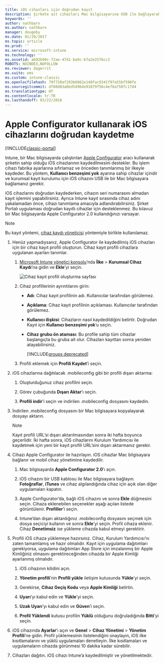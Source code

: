 ```yaml
---
title: iOS cihazları için doğrudan kayıt
description: Şirkete ait cihazları Mac bilgisayarına USB ile bağlayarak önceden yapılandırılmış bir ilkeyle doğrudan kaydetmek için, Apple Configurator aracını kullanın.
keywords: ''
author: nathbarn
ms.author: nathbarn
manager: dougeby
ms.date: 01/29/2017
ms.topic: article
ms.prod: ''
ms.service: microsoft-intune
ms.technology: ''
ms.assetid: a692b90c-72ae-47d1-ba9c-67a2e2576cc2
ROBOTS: NOINDEX,NOFOLLOW
ms.reviewer: dagerrit
ms.suite: ems
ms.custom: intune-classic
ms.openlocfilehash: 79f720af293b6062e140fac9341f97a55bf598fe
ms.sourcegitcommit: df60d03a0ed54964e91879f56c4ef0a7507c17d4
ms.translationtype: HT
ms.contentlocale: tr-TR
ms.lasthandoff: 03/22/2018
---
```

# <a name="directly-enroll-ios-devices-by-using-apple-configurator"></a>Apple Configurator kullanarak iOS cihazlarını doğrudan kaydetme

[!INCLUDE[classic-portal](../includes/classic-portal.md)]

Intune, bir Mac bilgisayarda çalıştırılan [Apple Configurator](http://go.microsoft.com/fwlink/?LinkId=518017) aracı kullanarak şirketin sahip olduğu iOS cihazlarının kaydedilmesini destekler. Bu işlem cihazı fabrika ayarlarına sıfırlamaz ve önceden tanımlanmış bir ilkeyle kaydeder. Bu yöntem, **Kullanıcı benzeşimi yok** ayarına sahip cihazlar içindir ve kurumsal kayıt kurulumu için iOS cihazını USB ile bir Mac bilgisayara bağlamanız gerekir.

iOS cihazlarını doğrudan kaydederken, cihazın seri numarasını almadan kayıt işlemini yapabilirsiniz. Ayrıca Intune kayıt sırasında cihaz adını yakalamadan önce, cihazı tanımlama amacıyla adlandırabilirsiniz. Şirket Portalı uygulaması doğrudan kayıtlı cihazlar için desteklenmez. Bu kılavuz bir Mac bilgisayarda Apple Configurator 2.0 kullandığınızı varsayar.

>[!NOTE]
>Bu kayıt yöntemi, [cihaz kaydı yöneticisi](enroll-corporate-owned-devices-with-the-device-enrollment-manager-in-microsoft-intune.md) yöntemiyle birlikte kullanılamaz.

1.  Henüz yapmadıysanız, Apple Configurator ile kaydedilmiş iOS cihazları için bir cihaz kayıt profili oluşturun. Cihaz kayıt profili cihazlara uygulanan ayarları tanımlar.

    1.  [Microsoft Intune yönetici konsolu](https://manage.microsoft.com)’nda **İlke** &gt; **Kurumsal Cihaz Kaydı**’na gidin ve **Ekle**’yi seçin.

        ![Cihaz kayıt profili oluşturma sayfası](../media/pol-sa-corp-enroll.png)

    2.  Cihaz profillerinin ayrıntılarını girin:

        -   **Adı**: Cihaz kayıt profilinin adı. Kullanıcılar tarafından görülemez.

        -   **Açıklama**: Cihaz kayıt profilinin açıklaması. Kullanıcılar tarafından görülemez.

        -   **Kullanıcı ilişkisi**: Cihazların nasıl kaydedildiğini belirtir. Doğrudan Kayıt için **Kullanıcı benzeşimi yok**’u seçin.

        -   **Cihaz grubu ön ataması**: Bu profile sahip tüm cihazlar başlangıçta bu gruba ait olur. Cihazları kayıttan sonra yeniden atayabilirsiniz.

            [!INCLUDE[groups deprecated](../includes/group-deprecation.md)]

    3.  Profili eklemek için **Profili Kaydet**’i seçin.

5.  iOS cihazlarına dağıtılacak .mobileconfig gibi bir profili dışarı aktarma:

    1.   Oluşturduğunuz cihaz profilini seçin.

    2.   Görev çubuğunda **Dışarı Aktar**’ı seçin.

    3.   **Profili indir**’i seçin ve indirilen .mobileconfig dosyasını kaydedin.

6.  İndirilen .mobileconfig dosyasını bir Mac bilgisayara kopyalayarak dosyayı aktarın.
    > [!NOTE]
    > Kayıt profili URL’si dışarı aktarılmasından sonra iki hafta boyunca geçerlidir. İki hafta sonra, iOS cihazlarını Kurulum Yardımcısı ile kaydetmek için yeni bir kayıt profili URL’sini dışarı aktarmanız gerekir.

7.  Cihazı Apple Configurator ile hazırlayın. iOS cihazlar Mac bilgisayara bağlanır ve mobil cihaz yönetimine kaydedilir.

    1.  Mac bilgisayarda **Apple Configurator 2.0**’ı açın.

    2.  iOS cihazını bir USB kablosu ile Mac bilgisayara bağlayın. **Fotoğraflar**, **iTunes** ve cihaz algılandığında cihaz için açık olan diğer uygulamaları kapatın.

    3.  Apple Configurator’da, bağlı iOS cihazını ve sonra **Ekle** düğmesini seçin. Cihaza eklenebilen seçenekler aşağı açılan listede görüntülenir. **Profiller**’i seçin.

    4.  Intune’dan dışarı aktardığınız .mobileconfig dosyasını seçmek için dosya seçiciyi kullanın ve sonra **Ekle**’yi seçin. Profil cihaza eklenir.  Cihaz **Denetimsiz** ise yükleme cihazda kabul etmeyi gerektirir.

8.  Profili iOS cihaza yüklemeye hazırsınız. Cihaz, Kurulum Yardımcısı’nı zaten tamamlamış ve hazır olmalıdır. Kayıt için uygulama dağıtımları gerekiyorsa, uygulama dağıtımları App Store için imzalanmış bir Apple Kimliğiniz olmasını gerektireceğinden cihazda bir Apple Kimliği ayarlanmış olmalıdır.

    1.  iOS cihazının kilidini açın.

    2.  **Yönetim profili**’nin **Profili yükle** iletişim kutusunda **Yükle**’yi seçin.

    3.  Gerekirse, **Cihaz Geçiş Kodu** veya **Apple Kimliği** belirtin.

    4.  **Uyarı**’yı kabul edin ve **Yükle**’yi seçin.

    5.  **Uzak Uyarı**’yı kabul edin ve **Güven**’i seçin.

    6.  **Profil Yüklendi** kutusu profilin **Yüklü** olduğunu doğruladığında **Bitti**’yi seçin.

9.  iOS cihazında **Ayarlar**’ı açın ve **Genel** &gt; **Cihaz Yönetimi** &gt; **Yönetim Profili**’ne gidin. Profil yüklemesinin listelendiğini onaylayın, iOS ilke kısıtlamalarını ve yüklü uygulamaları denetleyin. İlke kısıtlamaları ve uygulamaların cihazda görünmesi 10 dakika kadar sürebilir.

10.  Cihazları dağıtın. iOS cihazı Intune’a kaydedilmiştir ve yönetilmektedir.
